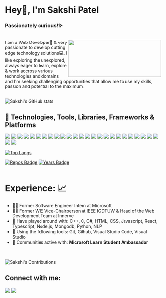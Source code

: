 # Hey👋, I'm Sakshi Patel <br />
### **Passionately curious!**:sparkles: <br /> <br />

<img src="https://i.imgur.com/bHA8KE7.gif" align="right" width="300" height="120" />

I am a Web Developer:rocket: & very passionate to develop cutting edge technology solutions:computer:. I like exploring the unexplored, always eager to learn, explore & work accross various technologies and domains and I'm seeking challenging opportunities that allow me to use my skills, passion and potential to the maximum. <br /> <br />

![Sakshi's GitHub stats](https://github-readme-stats.vercel.app/api?username=sakshipatel-515&show_icons=true&theme=radical)
<br />

## 🔧 Technologies, Tools, Libraries, Frameworks & Platforms 

![](https://img.shields.io/badge/C-00599C?style=for-the-badge&logo=c&logoColor=white)
![](https://img.shields.io/badge/C%2B%2B-00599C?style=for-the-badge&logo=c%2B%2B&logoColor=white)
![](https://img.shields.io/badge/C%23-239120?style=for-the-badge&logo=c-sharp&logoColor=white)
![](https://img.shields.io/badge/HTML5-E34F26?style=for-the-badge&logo=html5&logoColor=white)
![](https://img.shields.io/badge/CSS3-1572B6?style=for-the-badge&logo=css3&logoColor=white)
![](https://img.shields.io/badge/Bootstrap-563D7C?style=for-the-badge&logo=bootstrap&logoColor=white)
![](https://img.shields.io/badge/JavaScript-323330?style=for-the-badge&logo=javascript&logoColor=F7DF1E)
![](https://img.shields.io/badge/ThreeJs-black?style=for-the-badge&logo=three.js&logoColor=white)
![](https://img.shields.io/badge/d3.js-F9A03C?style=for-the-badge&logo=d3.js&logoColor=white)
![](https://img.shields.io/badge/json-5E5C5C?style=for-the-badge&logo=json&logoColor=white)
![](https://img.shields.io/badge/jQuery-0769AD?style=for-the-badge&logo=jquery&logoColor=white)
![](https://img.shields.io/badge/React-20232A?style=for-the-badge&logo=react&logoColor=61DAFB)
![](https://img.shields.io/badge/Redux-593D88?style=for-the-badge&logo=redux&logoColor=white)
![](https://img.shields.io/badge/TypeScript-007ACC?style=for-the-badge&logo=typescript&logoColor=white)
![](https://img.shields.io/badge/Node.js-339933?style=for-the-badge&logo=nodedotjs&logoColor=white)
![](https://img.shields.io/badge/Express.js-000000?style=for-the-badge&logo=express&logoColor=white)
![](https://img.shields.io/badge/npm-CB3837?style=for-the-badge&logo=npm&logoColor=white)
![](https://img.shields.io/badge/MongoDB-4EA94B?style=for-the-badge&logo=mongodb&logoColor=white)
![](https://img.shields.io/badge/MySQL-005C84?style=for-the-badge&logo=mysql&logoColor=white)
![](https://img.shields.io/badge/Flask-000000?style=for-the-badge&logo=flask&logoColor=white)
![](https://img.shields.io/badge/.NET-512BD4?style=for-the-badge&logo=dotnet&logoColor=white)
![](https://img.shields.io/badge/Visual_Studio_Code-0078D4?style=for-the-badge&logo=visual%20studio%20code&logoColor=white)
![](https://img.shields.io/badge/Visual_Studio-5C2D91?style=for-the-badge&logo=visual%20studio&logoColor=white)
![](https://img.shields.io/badge/Notepad++-90E59A.svg?style=for-the-badge&logo=notepad%2B%2B&logoColor=black)
![](https://img.shields.io/badge/Atom-66595C?style=for-the-badge&logo=Atom&logoColor=white)
![](https://img.shields.io/badge/GIT-E44C30?style=for-the-badge&logo=git&logoColor=white)
![](https://img.shields.io/badge/windows%20terminal-4D4D4D?style=for-the-badge&logo=windows%20terminal&logoColor=white)
<br />

[![Top Langs](https://github-readme-stats.vercel.app/api/top-langs/?username=sakshipatel-515&layout=compact)](https://github.com/sakshipatel-515/github-readme-stats)
<br />

[![Repos Badge](https://badges.pufler.dev/repos/sakshipatel-515)](https://badges.pufler.dev)
[![Years Badge](https://badges.pufler.dev/years/sakshipatel-515)](https://badges.pufler.dev)
<br /><br />

# **Experience:** :chart_with_upwards_trend: <br />
- :woman_technologist: Former Software Engineer Intern at Microsoft <br />
- :woman_technologist: Former WIE Vice-Chairperson at IEEE IGDTUW & Head of the Web Development Team at Innerve<br />
- 🔭 Have played around with: C++, C, C#, HTML, CSS, Javascript, React, Typescript, Node.js, Mongodb, Python, NLP <br />
- :wrench: Using the following tools: Git, Github, Visual Studio Code, Visual Studio <br />
- :raised_hands: Communities active with: **Microsoft Learn Student Ambassador** <br />
<br /><br />

![Sakshi's Contributions](https://github-readme-streak-stats.herokuapp.com/?user=sakshipatel-515&theme=radical)

## Connect with me: <br />
<a href="https://www.linkedin.com/in/sakshi-patel-919644188/">
  <img align="center" src="https://img.shields.io/badge/LinkedIn-0077B5?style=for-the-badge&logo=linkedin&logoColor=white" />
</a>
<a href="https://twitter.com/Sakshi_Patel_">
  <img align="center" src="https://img.shields.io/badge/Twitter-1DA1F2?style=for-the-badge&logo=twitter&logoColor=white" />
</a>

<!-- ![Sakshi's Activity](https://activity-graph.herokuapp.com/graph?username=sakshipatel-515&theme=minimal&theme=radical) -->
<!-- ![Profile Summary](https://github-profile-summary-cards.vercel.app/api/cards/profile-details?username=sakshipatel-515&theme=vue)
 -->
